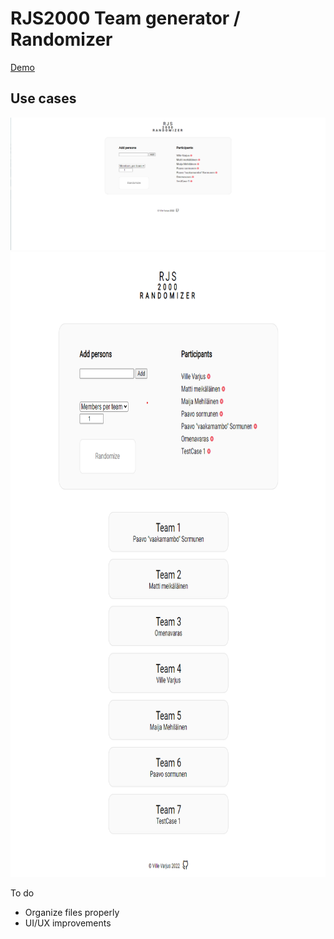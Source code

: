 # RJS2000 Team generator / Randomizer

[Demo](https://www.hmlsolutions.com/cloud13/rjs/index.php)

<h2>Use cases</h2>

<img src="/assets/1.png" alt="use case1"/>

<img src="/assets/2.png" alt="use case 2" height="1000px"/>


To do

 * Organize files properly
 * UI/UX improvements

